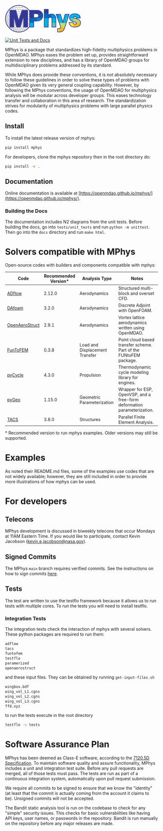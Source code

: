 <img src="docs/logo/mphys_logo_no_background.png" alt= “MPhys” width="250">

[![Unit Tests and Docs](https://github.com/OpenMDAO/mphys/actions/workflows/unit_tests_and_docs.yml/badge.svg)](https://github.com/OpenMDAO/mphys/actions/workflows/unit_tests_and_docs.yml)

MPhys is a package that standardizes high-fidelity multiphysics problems in OpenMDAO.
MPhys eases the problem set up, provides straightforward extension to new disciplines, and has a library of OpenMDAO groups for multidisciplinary problems addressed by its standard.

While MPhys does provide these conventions, it is not absolutely necessary to follow these guidelines in order to solve these types of problems with OpenMDAO given its very general coupling capability.
However, by following the MPhys conventions, the usage of OpenMDAO for multiphysics analysis will be modular across developer groups.
This eases technology transfer and collaboration in this area of research.
The standardization strives for modularity of multiphysics problems with large parallel physics codes.

## Install
To install the latest release version of mphys:
```bash
pip install mphys
```

For developers, clone the mphys repository then in the root directory do:
```bash
pip install -e .
```

## Documentation
Online documentation is available at [https://openmdao.github.io/mphys/](https://openmdao.github.io/mphys/).

### Building the Docs
The documentation includes N2 diagrams from the unit tests. Before building the docs, go into `tests/unit_tests` and run `python -m unittest`.
Then go into the `docs` directory and run `make html`.

# Solvers compatible with MPhys
Open-source codes with builders and components compatible with mphys:

| Code                                                       | Recommended Version* | Analysis Type                  | Notes                                                                   |
|------------------------------------------------------------|----------------------|--------------------------------|-------------------------------------------------------------------------|
| [ADflow](https://github.com/mdolab/adflow)                 | 2.12.0               | Aerodynamics                   | Structured multi-block and overset CFD.                                 |
| [DAfoam](https://github.com/mdolab/dafoam)                 | 3.2.0                | Aerodynamics                   | Discrete Adjoint with OpenFOAM.                                         |
| [OpenAeroStruct](https://github.com/mdolab/openaerostruct) | 2.9.1                | Aerodynamics                   | Vortex lattice aerodynamics written using OpenMDAO.                     |
| [FunToFEM](https://github.com/smdogroup/funtofem)          | 0.3.8                | Load and Displacement Transfer | Point cloud based transfer scheme. Part of the FUNtoFEM package.        |
| [pyCycle](https://github.com/OpenMDAO/pyCycle)             | 4.3.0                | Propulsion                     | Thermodynamic cycle modeling library for engines.                       |
| [pyGeo](https://github.com/mdolab/pygeo)                   | 1.15.0               | Geometric Parameterization     | Wrapper for ESP, OpenVSP, and a free-form deformation parameterization. |
| [TACS](https://github.com/smdogroup/tacs)                  | 3.8.0                | Structures                     | Parallel Finite Element Analysis. |

\* Recommended version to run mphys examples. Older versions may still be supported.

# Examples
As noted their README.md files, some of the examples use codes that are not widely available;
however, they are still included in order to provide more illustrations of how mphys can be used.

# For developers

## Telecons

MPhys development is discussed in biweekly telecons that occur Mondays at 11AM Eastern Time.
If you would like to participate, contact Kevin Jacobson (kevin.e.jacobson@nasa.gov).

## Signed Commits
The MPhys `main` branch requires verified commits. See the instructions on how to sign commits [here](https://openmdao.org/newdocs/versions/latest/other_useful_docs/developer_docs/signing_commits.html).

## Tests
The test are written to use the testflo framework because it allows us to run tests with multiple cores.
To run the tests you will need to install testflo.

### Integration Tests
The integration tests check the interaction of mphys with several solvers.
These python packages are required to run them:
```
adflow
tacs
funtofem
testflo
paramerized
openaerostruct
```
and these input files. They can be obtained by running `get-input-files.sh`
```
wingbox.bdf
wing_vol_L1.cgns
wing_vol_L2.cgns
wing_vol_L3.cgns
ffd.xyz
```

to run the tests execute in the root directory
```bash
testflo -v tests
```

# Software Assurance Plan

MPhys has been deemed as Class-E software, according to the [7120.5D Specification](https://www.nasa.gov/pdf/423715main_NPR_7120-5_HB_FINAL-02-25-10.pdf).
To maintain software quality and assure functionality, MPhys includes a unit and integration test suite.
Before any pull requests are merged, all of those tests must pass.
The tests are run as part of a continuous integration system, automatically upon pull request submission.

We require all commits to be signed to ensure that we know the "identity" (at least that the commit is actually coming from the account it claims to be).
Unsigned commits will not be accepted.

The Bandit static analysis tool is run on the codebase to check for any "simple" security issues.
This checks for basic vulnerabilities like having API keys, user names, or passwords in the repository.
Bandit is run manually on the repository before any major releases are made.
